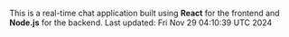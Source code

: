 This is a real-time chat application built using **React** for the frontend and **Node.js** for the backend.
Last updated: Fri Nov 29 04:10:39 UTC 2024

